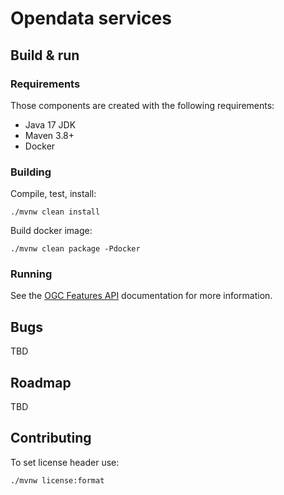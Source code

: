 # Opendata services

## Build & run

### Requirements

Those components are created with the following requirements:
* Java 17 JDK
* Maven 3.8+
* Docker


### Building

Compile, test, install:

```shell script
./mvnw clean install
```

Build docker image:

```shell script
./mvnw clean package -Pdocker
```

### Running

See the [OGC Features API](src/services/ogc-features/README.md) documentation for more information.

## Bugs

TBD

## Roadmap

TBD

## Contributing

To set license header use:

```shell script
./mvnw license:format
```
